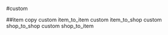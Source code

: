 #custom

##item copy
custom item_to_item <filename> <filename>
custom item_to_shop <filename> <filename>
custom shop_to_shop <filename> <filename>
custom shop_to_item <filename> <filename>
